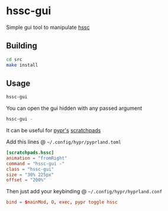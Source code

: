 # hssc-gui

Simple gui tool to manipulate [hssc](https://github.com/VEGAMETA/hyprland-screen-controller)

## Building

```bash
cd src
make install
```

## Usage

```bash
hssc-gui
```

You can open the gui hidden with any passed argument

```bash
hssc-gui -
```

It can be useful for [pypr's](https://github.com/hyprland-community/pyprland)
[scratchpads](https://hyprland-community.github.io/pyprland/scratchpads.html)

Add this lines @ `~/.config/hypr/pyprland.toml`

```toml
[scratchpads.hssc]
animation = "fromRight"
command = "hssc-gui -"
class = "hssc-gui"
size = "30% 225px"
offset = "200%"
```

Then just add your keybinding @ `~/.config/hypr/hyprland.conf`

```conf
bind = $mainMod, O, exec, pypr toggle hssc
```
